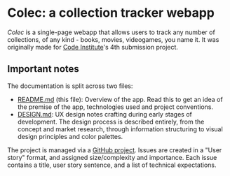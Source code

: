 # Colec: a collection tracker webapp

*Colec* is a single-page webapp that allows users to track any number of collections, of any kind - books, movies, videogames, you name it. It was originally made for [Code Institute](https://codeinstitute.net/)'s 4th submission project.

## Important notes

The documentation is split across two files:

-   [README.md](README.md) (this file): Overview of the app. Read this to get an idea of the premise of the app, technologies used and project conventions.
-   [DESIGN.md](doc/DESIGN.md): UX design notes crafting during early stages of development. The design process is described entirely, from the concept and market research, through information structuring to visual design principles and color palettes.

The project is managed via a [GitHub project](https://github.com/users/Tearnote/projects/1/views/1). Issues are created in a "User story" format, and assigned size/complexity and importance. Each issue contains a title, user story sentence, and a list of technical expectations.
